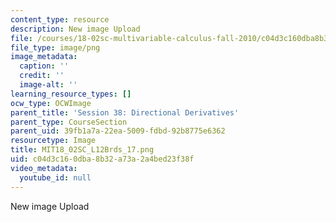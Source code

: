 ```yaml
---
content_type: resource
description: New image Upload
file: /courses/18-02sc-multivariable-calculus-fall-2010/c04d3c160dba8b32a73a2a4bed23f38f_MIT18_02SC_L12Brds_17.png
file_type: image/png
image_metadata:
  caption: ''
  credit: ''
  image-alt: ''
learning_resource_types: []
ocw_type: OCWImage
parent_title: 'Session 38: Directional Derivatives'
parent_type: CourseSection
parent_uid: 39fb1a7a-22ea-5009-fdbd-92b8775e6362
resourcetype: Image
title: MIT18_02SC_L12Brds_17.png
uid: c04d3c16-0dba-8b32-a73a-2a4bed23f38f
video_metadata:
  youtube_id: null
---
```

New image Upload

